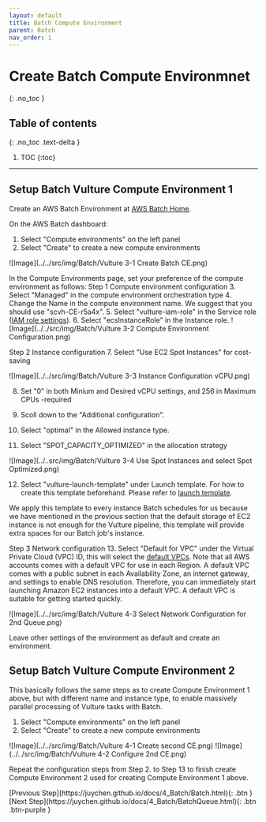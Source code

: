 ```yaml
---
layout: default
title: Batch Compute Environment
parent: Batch
nav_order: 1
---
```


# Create Batch Compute Environmnet
{: .no_toc }

## Table of contents
{: .no_toc .text-delta }

1. TOC
{:toc}

---

## Setup Batch Vulture Compute Environment 1

Create an AWS Batch Environment at [AWS Batch Home](https://console.aws.amazon.com/batch/home).

On the AWS Batch dashboard:
1. Select "Compute environments" on the left panel
2. Select "Create" to create a new compute environments

![Image](../../src/img/Batch/Vulture 3-1 Create Batch CE.png)

In the Compute Environments page, set your preference of the compute environment as follows:
Step 1 Compute environment configuration
3. Select "Managed" in the compute environment orchestration type
4. Change the Name in the compute environment name. We suggest that you should use "scvh-CE-r5a4x".
5. Select "vulture-iam-role" in the Service role ([IAM role settings](https://juychen.github.io/docs/2_Setup/SetupIAM.html)). 
6. Select "ecsInstanceRole" in the Instance role. 
![Image](../../src/img/Batch/Vulture 3-2 Compute Environment Configuration.png)

Step 2 Instance configuration
7. Select "Use EC2 Spot Instances" for cost-saving

![Image](../../src/img/Batch/Vulture 3-3 Instance Configuration vCPU.png)

8. Set "0" in both Minium and Desired vCPU settings, and 256 in Maximum CPUs -required
9. Scoll down to the "Additional configuration".

10. Select "optimal" in the Allowed instance type.
11. Select "SPOT_CAPACITY_OPTIMIZED" in the allocation strategy

![Image](../..src/img/Batch/Vulture 3-4 Use Spot Instances and select Spot Optimized.png)

12. Select "vulture-launch-template" under Launch template. For how to create this template beforehand. Please refer to [launch template](https://juychen.github.io/docs/10_Supplementary/Launchtemp.html). 

We apply this template to every instance Batch schedules for us because we have mentioned in the previous section that the default  storage of EC2 instance is not enough for the Vulture pipeline, this template will provide extra spaces for our Batch job's instance. 

Step 3 Network configuration
13. Select "Default for VPC" under the Virtual Private Cloud (VPC) ID, this will select the [default VPCs](https://docs.aws.amazon.com/vpc/latest/userguide/default-vpc.html). Note that all AWS accounts comes with a default VPC for use in each Region. A default VPC comes with a public subnet in each Availability Zone, an internet gateway, and settings to enable DNS resolution. Therefore, you can immediately start launching Amazon EC2 instances into a default VPC. A default VPC is suitable for getting started quickly.

![Image](../../src/img/Batch/Vulture 4-3 Select Network Configuration for 2nd Queue.png)

Leave other settings of the environment as default and create an environment.

## Setup Batch Vulture Compute Environment 2 

This basically follows the same steps as to create Compute Environment 1 above, but with different name and instance type, to enable massively parallel processing of Vulture tasks with Batch.

1. Select "Compute environments" on the left panel
2. Select "Create" to create a new compute environments

![Image](../../src/img/Batch/Vulture 4-1 Create second CE.png)
![Image](../../src/img/Batch/Vulture 4-2 Configure 2nd CE.png)

Repeat the configuration steps from Step 2. to Step 13 to finish create Compute Environment 2 used for creating Compute Environment 1 above.


<div class="code-example" markdown="1">
[Previous Step](https://juychen.github.io/docs/4_Batch/Batch.html){: .btn }
[Next Step](https://juychen.github.io/docs/4_Batch/BatchQueue.html){: .btn .btn-purple }
</div>

